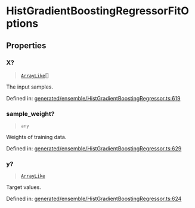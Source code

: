 # HistGradientBoostingRegressorFitOptions

## Properties

### X?

> [`ArrayLike`](../types/ArrayLike.md)[]

The input samples.

Defined in:  [generated/ensemble/HistGradientBoostingRegressor.ts:619](https://github.com/transitive-bullshit/scikit-learn-ts/blob/92ab806/packages/sklearn/src/generated/ensemble/HistGradientBoostingRegressor.ts#L619)

### sample\_weight?

> `any`

Weights of training data.

Defined in:  [generated/ensemble/HistGradientBoostingRegressor.ts:629](https://github.com/transitive-bullshit/scikit-learn-ts/blob/92ab806/packages/sklearn/src/generated/ensemble/HistGradientBoostingRegressor.ts#L629)

### y?

> [`ArrayLike`](../types/ArrayLike.md)

Target values.

Defined in:  [generated/ensemble/HistGradientBoostingRegressor.ts:624](https://github.com/transitive-bullshit/scikit-learn-ts/blob/92ab806/packages/sklearn/src/generated/ensemble/HistGradientBoostingRegressor.ts#L624)
